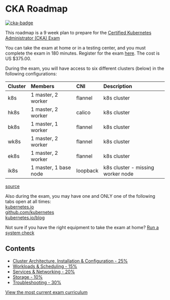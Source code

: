 # CKA Roadmap

[![cka-badge](https://training.linuxfoundation.org/wp-content/uploads/2019/03/logo_cka_whitetext-300x293.png)](https://training.linuxfoundation.org/certification/certified-kubernetes-administrator-cka/)

This roadmap is a 9 week plan to prepare for the [Certified Kubernetes Administrator (CKA) Exam](https://www.cncf.io/certification/cka/)

You can take the exam at home or in a testing center, and you must complete the exam in 180 minutes. Register for the exam [here](https://www.cncf.io/certification/cka/). The cost is US $375.00.

During the exam, you will have access to six different clusters (below) in the following configurations:

| Cluster | Members                | CNI      | Description                        |
| :------ | :--------------------- | :------- | :--------------------------------- |
| k8s     | 1 master\, 2 worker    | flannel  | k8s cluster                        |
| hk8s    | 1 master\, 2 worker    | calico   | k8s cluster                        |
| bk8s    | 1 master\, 1 worker    | flannel  | k8s cluster                        |
| wk8s    | 1 master\, 2 worker    | flannel  | k8s cluster                        |
| ek8s    | 1 master\, 2 worker    | flannel  | k8s cluster                        |
| ik8s    | 1 master\, 1 base node | loopback | k8s cluster \- missing worker node |

[source](https://docs.linuxfoundation.org/tc-docs/certification/tips-cka-and-ckad#cka-and-ckad-environment)

Also during the exam, you may have one and ONLY one of the following tabs open at all times:  
[kubernetes.io](https://kubernetes.io/docs/home/)  
[github.com/kubernetes](https://github.com/kubernetes/)  
[kubernetes.io/blog](https://kubernetes.io/blog/)

Not sure if you have the right equipment to take the exam at home? [Run a system check](https://www.examslocal.com/ScheduleExam/Home/CompatibilityCheck)

## Contents

- [Cluster Architecture, Installation & Configuration - 25%](core_concepts.md)
- [Workloads & Scheduling - 15%](scheduling.md)
- [Services & Networking - 20%](networking.md)
- [Storage - 10%](storage.md)
- [Troubleshooting - 30%](troubleshooting.md)

[View the most current exam curriculum](https://github.com/cncf/curriculum)